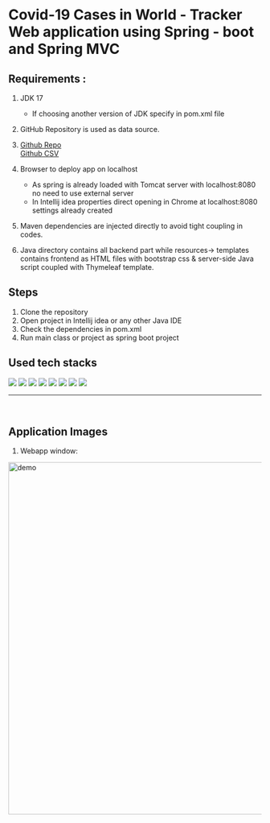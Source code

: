 # Covid-19 Cases in World - Tracker Web application using Spring - boot and Spring MVC

## Requirements :

1. JDK 17 <br/>
    - If choosing another version of JDK specify in pom.xml file
2. GitHub Repository is used as data source. 
3. [Github Repo](https://github.com/CSSEGISandData/COVID-19)<br/>
   [Github CSV](https://raw.githubusercontent.com/CSSEGISandData/COVID-19/master/csse_covid_19_data/csse_covid_19_time_series/time_series_covid19_confirmed_global.csv) 

4. Browser to deploy app on localhost
    - As spring is already loaded with Tomcat server with localhost:8080 no need
      to use external server
    - In Intellij idea properties direct opening in Chrome at localhost:8080 settings already created  
4. Maven dependencies are injected directly to avoid tight coupling in codes.
5. Java directory contains all backend part while resources-> templates contains
   frontend as HTML files with bootstrap css & server-side Java script coupled with Thymeleaf template.

## Steps

1. Clone the repository
2. Open project in Intellij idea or any other Java IDE
3. Check the dependencies in pom.xml
4. Run main class or project as spring boot project

## Used tech stacks

<p>
<img src="https://img.shields.io/badge/Java-ED8B00?style=for-the-badge&logo=java&logoColor=white"/>
<img src="https://img.shields.io/badge/GitHub-100000?style=for-the-badge&logo=github&logoColor=white/">
<img src="https://img.shields.io/badge/IntelliJIDEA-000000.svg?style=for-the-badge&logo=intellij-idea&logoColor=white"/>
<img src="https://img.shields.io/badge/Bootstrap-563D7C?style=for-the-badge&logo=bootstrap&logoColor=white"/>
<img src="https://img.shields.io/badge/Spring_Boot-F2F4F9?style=for-the-badge&logo=spring-boot"/>
<img src="https://img.shields.io/badge/apache_maven-C71A36?style=for-the-badge&logo=apachemaven&logoColor=whit"/>
<img src="https://img.shields.io/badge/HTML5-E34F26?style=for-the-badge&logo=html5&logoColor=white"/>
<img src="https://img.shields.io/badge/Font_Awesome-339AF0?style=for-the-badge&logo=fontawesome&logoColor=white"/>
</p>
<hr>
<br>

## Application Images
1. Webapp window: <br/>
<img alt="demo" src="https://github.com/ishanjogalekar/covid-tracker/blob/main/Images/webapp.JPG" width="700"/>
